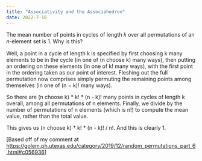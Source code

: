 ```yaml
---
title: "Associativity and the Associahedron"
date: 2022-7-16
---
```

The mean number of points in cycles of length 𝑘 over all permutations of an 𝑛-element set is 1. Why is this?

Well, a point in a cycle of length k is specified by first choosing k many elements to be in the cycle (in one of (n choose k) many ways), then putting an ordering on these elements (in one of k! many ways), with the first point in the ordering taken as our point of interest. Fleshing out the full permutation now comprises simply permuting the remaining points among themselves (in one of (n − k)! many ways).

So there are (n choose k) * k! * (n - k)! many points in cycles of length k overall, among all permutations of n elements. Finally, we divide by the number of permutations of n elements (which is n!) to compute the mean value, rather than the total value.

This gives us (n choose k) * k! * (n - k)! / n!. And this is clearly 1.

[Based off of my comment at https://golem.ph.utexas.edu/category/2019/12/random_permutations_part_6.html#c056936]